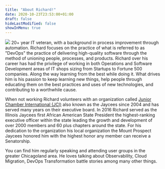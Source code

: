 ```yaml
---
title: "About Richard!"
date: 2020-10-23T23:53:00+01:00
draft: false
hideLastModified: false
showInMenu: true
---
```


![](https://gogorichiesitefiles.blob.core.windows.net/publicfiles/avataaars.png)
20+ year IT veteran, with a background in process improvement through automation. Richard focuses on the practice of what is referred to as "DevOps" the practice of delivering high-quality software through the method of unioning people, processes, and products. Richard over his career has had the privilege of working in both Operations and Software Development areas of IT shops sizing from Startups to Fortune 500 companies. Along the way learning from the best while doing it. What drives him is his passion to keep learning new things, help people through educating them on the best practices and uses of new technologies, and contributing to a worthwhile cause. 

When not working Richard volunteers with an organization called [Junior Chamber International (JCI)](https://www.jci.cc) also known as the Jaycees since 2004 and has served many years on their executive board.  In 2016 Richard served as the Illinois Jaycees first African American State President the highest-ranking executive officer within the state leading the growth and development of over 2000 members and 60 plus chapters around the state. For his dedication to the organization his local organization the Mount Prospect Jaycees honored him with the highest honor any member can receive a Senatorship.

You can find him regularly speaking and attending user groups in the greater Chicagoland area. He loves talking about Observability, Cloud Migration, DevOps Transformation battle stories among many other things.